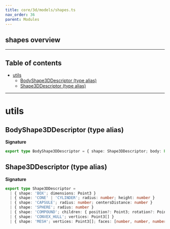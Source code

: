 ```yaml
---
title: core/3d/models/shapes.ts
nav_order: 36
parent: Modules
---
```


## shapes overview

---

<h2 class="text-delta">Table of contents</h2>

- [utils](#utils)
  - [BodyShape3DDescriptor (type alias)](#bodyshape3ddescriptor-type-alias)
  - [Shape3DDescriptor (type alias)](#shape3ddescriptor-type-alias)

---

# utils

## BodyShape3DDescriptor (type alias)

**Signature**

```ts
export type BodyShape3DDescriptor = { shape: Shape3DDescriptor; body: Partial<Body3DOptions> }
```

## Shape3DDescriptor (type alias)

**Signature**

```ts
export type Shape3DDescriptor =
  | { shape: 'BOX'; dimensions: Point3 }
  | { shape: 'CONE' | 'CYLINDER'; radius: number; height: number }
  | { shape: 'CAPSULE'; radius: number; centersDistance: number }
  | { shape: 'SPHERE'; radius: number }
  | { shape: 'COMPOUND'; children: { position?: Point3; rotation?: Point4; shape: Shape3DDescriptor }[] }
  | { shape: 'CONVEX_HULL'; vertices: Point3[] }
  | { shape: 'MESH'; vertices: Point3[]; faces: [number, number, number][] }
```
